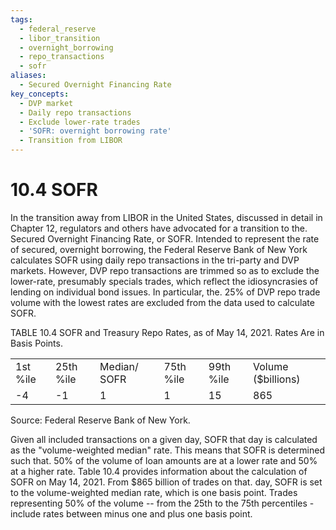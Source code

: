 ```yaml
---
tags:
  - federal_reserve
  - libor_transition
  - overnight_borrowing
  - repo_transactions
  - sofr
aliases:
  - Secured Overnight Financing Rate
key_concepts:
  - DVP market
  - Daily repo transactions
  - Exclude lower-rate trades
  - 'SOFR: overnight borrowing rate'
  - Transition from LIBOR
---
```


# 10.4 SOFR  

In the transition away from LIBOR in the United States, discussed in detail in Chapter 12, regulators and others have advocated for a transition to the. Secured Overnight Financing Rate, or SOFR. Intended to represent the rate of secured, overnight borrowing, the Federal Reserve Bank of New York calculates SOFR using daily repo transactions in the tri-party and DVP markets. However, DVP repo transactions are trimmed so as to exclude the lower-rate, presumably specials trades, which reflect the idiosyncrasies of lending on individual bond issues. In particular, the. $25\%$ of DVP repo trade volume with the lowest rates are excluded from the data used to calculate SOFR.  

TABLE 10.4  SOFR and Treasury Repo Rates, as of May 14, 2021. Rates Are in Basis Points.   


<html><body><table><tr><td>1st %ile</td><td>25th %ile</td><td>Median/ SOFR</td><td>75th %ile</td><td>99th %ile</td><td>Volume ($billions)</td></tr><tr><td>-4</td><td>-1</td><td>1</td><td>1</td><td>15</td><td>865</td></tr></table></body></html>

Source: Federal Reserve Bank of New York.  

Given all included transactions on a given day, SOFR that day is calculated as the "volume-weighted median" rate. This means that SOFR is determined such that. $50\%$ of the volume of loan amounts are at a lower rate and $50\%$ at a higher rate. Table 10.4 provides information about the calculation of SOFR on May 14, 2021. From $\$865$ billion of trades on that. day, SOFR is set to the volume-weighted median rate, which is one basis point. Trades representing $50\%$ of the volume -- from the $25\mathrm{th}$ to the 75th percentiles - include rates between minus one and plus one basis point.
